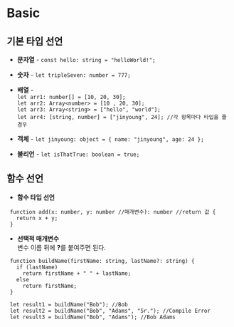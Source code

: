 # Basic
  ## 기본 타입 선언
   - **문자열** - `const hello: string = "helloWorld!";`

   - **숫자** - `let tripleSeven: number = 777;`
   - **배열** -  
   `let arr1: number[] = [10, 20, 30];`  
   `let arr2: Array<number> = [10 , 20, 30];`  
   `let arr3: Array<string> = ["hello", "world"];`  
   `let arr4: [string, number] = ["jinyoung", 24]; //각 항목마다 타입을 줄 경우`
   - **객체** - `let jinyoung: object = { name: "jinyoung", age: 24 };` 
   - **불리언** - `let isThatTrue: boolean = true;`
  
  ## 함수 선언
   - **함수 타입 선언**
   ``` 
    function add(x: number, y: number //매개변수): number //return 값 {
      return x + y;
    }
   ```

   - **선택적 매개변수**  
   변수 이름 뒤에 <b>?</b>를 붙여주면 된다.
   ```
    function buildName(firstName: string, lastName?: string) {
      if (lastName)
        return firstName + " " + lastName;
      else
        return firstName;
    }

    let result1 = buildName("Bob"); //Bob
    let result2 = buildName("Bob", "Adams", "Sr."); //Compile Error
    let result3 = buildName("Bob", "Adams"); //Bob Adams
   ```
   
